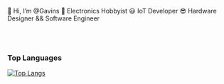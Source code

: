 👋 Hi, I’m @Gavins 
👀 Electronics Hobbyist
😃 IoT Developer
😎 Hardware Designer && Software Engineer


\
&nbsp;

 
  ### Top Languages
[![Top Langs](https://github-readme-stats.vercel.app/api/top-langs/?username=GavinsMJ&langs_count=10&layout=compact&theme=radical)](https://github.com/anuraghazra/github-readme-stats) 

<!-- ### Wakatime Stats
[![willianrod's wakatime stats](https://github-readme-stats.vercel.app/api/wakatime?username=GavinsMJ&layout=compact&theme=radical)](https://github.com/anuraghazra/github-readme-stats) -->


<!---
GavinsMJ/GavinsMJ is a ✨ special ✨ repository because its `README.md` (this file) appears on your GitHub profile.
You can click the Preview link to take a look at your changes.
--->
